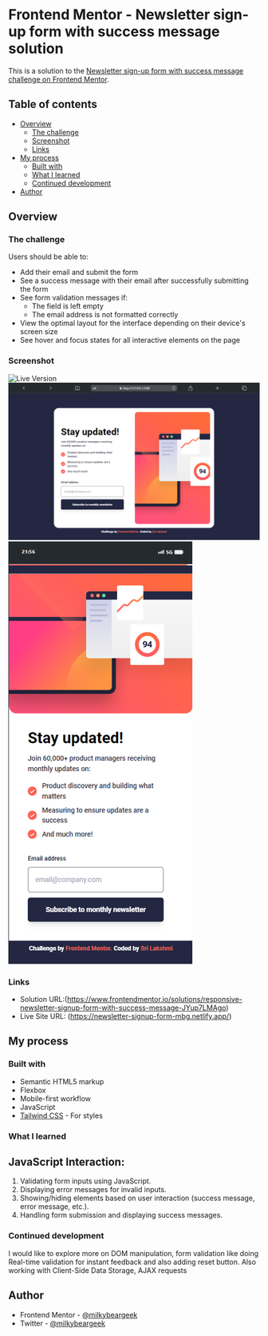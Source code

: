 # Frontend Mentor - Newsletter sign-up form with success message solution

This is a solution to the [Newsletter sign-up form with success message challenge on Frontend Mentor](https://www.frontendmentor.io/challenges/newsletter-signup-form-with-success-message-3FC1AZbNrv).

## Table of contents

- [Overview](#overview)
  - [The challenge](#the-challenge)
  - [Screenshot](#screenshot)
  - [Links](#links)
- [My process](#my-process)
  - [Built with](#built-with)
  - [What I learned](#what-i-learned)
  - [Continued development](#continued-development)
- [Author](#author)

## Overview

### The challenge

Users should be able to:

- Add their email and submit the form
- See a success message with their email after successfully submitting the form
- See form validation messages if:
  - The field is left empty
  - The email address is not formatted correctly
- View the optimal layout for the interface depending on their device's screen size
- See hover and focus states for all interactive elements on the page

### Screenshot

![Live Version](./src/newsletter-sign-up-with-success-message-live.gif)
![Desktop Version](./src/newsletter-sign-up-with-success-message.png)
![Mobile Version](./src/newsletter-sign-up-with-success-message-mobile.png)

### Links

- Solution URL:(https://www.frontendmentor.io/solutions/responsive-newsletter-signup-form-with-success-message-JYup7LMAgo)
- Live Site URL: (https://newsletter-signup-form-mbg.netlify.app/)

## My process

### Built with

- Semantic HTML5 markup
- Flexbox
- Mobile-first workflow
- JavaScript
- [Tailwind CSS](https://tailwindcss.com/) - For styles

### What I learned

## JavaScript Interaction:

1. Validating form inputs using JavaScript.
2. Displaying error messages for invalid inputs.
3. Showing/hiding elements based on user interaction (success message, error message, etc.).
4. Handling form submission and displaying success messages.

### Continued development

I would like to explore more on DOM manipulation, form validation like doing Real-time validation for instant feedback and also adding reset button. Also working with Client-Side Data Storage, AJAX requests

## Author

- Frontend Mentor - [@milkybeargeek](https://www.frontendmentor.io/profile/milkybeargeek)
- Twitter - [@milkybeargeek](https://twitter.com/milkybeargeek)
